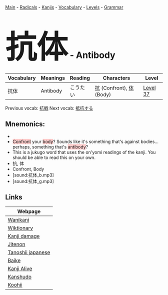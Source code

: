 <style> bigfont {font-size: 100px}</style>
[Main](../README.md) -
[Radicals](../radicals.md) -
[Kanjis](../kanjis.md) -
[Vocabulary](../vocabulary.md) -
[Levels](../levels.md) -
[Grammar](../grammar.md)
# <bigfont> 抗体</bigfont> - Antibody 

| Vocabulary | Meanings | Reading | Characters | Level |
| --- | --- | --- | --- | --- |
| 抗体 | Antibody | こうたい |  [抗](../kanjis/抗.md) (Confront), [体](../kanjis/体.md) (Body) | [Level 37](../levels/wk_level37.md) |

Previous vocab: [抗戦](抗戦.md) Next vocab: [抵抗する](抵抗する.md) 

## Mnemonics:

* 
* <span style="background-color:#ffcccb"> Confront</span> your <span style="background-color:#ffcccb"> body</span>? Sounds like it's something that's against bodies... perhaps, something that's <span style="background-color:#ffcccb"> antibody</span>?
* This is a jukugo word that uses the on'yomi readings of the kanji. You should be able to read this on your own.
* 抗, 体
* Confront, Body
* [sound:抗体_b.mp3]
* [sound:抗体_g.mp3]


## Links 

| Webpage |
| --- |
| [Wanikani          ](https://www.wanikani.com/kanji/抗体) |
| [Wiktionary        ](https://en.wiktionary.org/wiki/抗体) |
| [Kanji damage      ](http://www.kanjidamage.com/kanji/search?utf8=✓&q=抗体) |
| [Jitenon           ](https://jitenon.com/kanji/抗体) |
| [Tanoshii japanese ](https://www.tanoshiijapanese.com/dictionary/kanji.cfm?k=抗体) |
| [Baike             ](https://baike.baidu.com/item/抗体) |
| [Kanji Alive       ](https://app.kanjialive.com/抗体) |
| [Kanshudo          ](https://www.kanshudo.com/searchmn?q=抗体) |
| [Koohii            ](https://kanji.koohii.com/study/kanji/抗体) |
